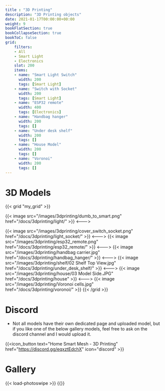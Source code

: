 ```yaml
---
title : "3D Printing"
description: "3D Printing objects"
date: 2021-01-17T00:00:00+00:00
weight: 9
bookFlatSection: true
bookCollapseSection: true
bookToC: false
grid:
    filters:
    - All
    - Smart Light
    - Electronics
    slot: 200
    items:
    - name: "Smart Light Switch"
      width: 200
      tags: [Smart Light]
    - name: "Switch with Socket"
      width: 200
      tags: [Smart Light]
    - name: "ESP32 remote"
      width: 400
      tags: [Electronics]
    - name: "Handbag hanger"
      width: 200
      tags: []
    - name: "Under desk shelf"
      width: 200
      tags: []
    - name: "House Model"
      width: 200
      tags: []
    - name: "Voronoi"
      width: 200
      tags: []
---
```


# 3D Models

{{< grid "my_grid" >}}

{{< image src="/images/3dprinting/dumb_to_smart.png" href="/docs/3dprinting/light/" >}}
<--->

{{< image src="/images/3dprinting/cover_switch_socket.png" href="/docs/3dprinting/light_socket/" >}}
<--->
{{< image src="/images/3dprinting/esp32_remote.png" href="/docs/3dprinting/esp32_remote/" >}}
<--->
{{< image src="/images/3dprinting/handbag carrier.jpg" href="/docs/3dprinting/handbag_hanger/" >}}
<--->
{{< image src="/images/3dprinting/shelf/02 Shelf Top View.jpg" href="/docs/3dprinting/under_desk_shelf/" >}}
<--->
{{< image src="/images/3dprinting/house/03 Model Side.JPG" href="/docs/3dprinting/house" >}}
<--->
{{< image src="/images/3dprinting/Voronoi cells.jpg" href="/docs/3dprinting/voronoi/" >}}
{{< /grid >}}

# Discord
* Not all models have their own dedicated page and uploaded model, but if you like one of the below gallery models, feel free to ask on the discord channel and I would upload it.

{{<icon_button text="Home Smart Mesh - 3D Printing" href="https://discord.gg/eqxztEdchX" icon="discord" >}}

# Gallery

{{< load-photoswipe >}}
{{<gallery dir="/images/3dprinting/all models" />}}


